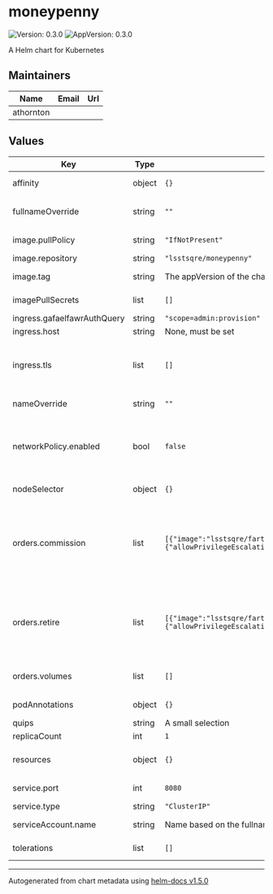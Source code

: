 # moneypenny

![Version: 0.3.0](https://img.shields.io/badge/Version-0.3.0-informational?style=flat-square) ![AppVersion: 0.3.0](https://img.shields.io/badge/AppVersion-0.3.0-informational?style=flat-square)

A Helm chart for Kubernetes

## Maintainers

| Name | Email | Url |
| ---- | ------ | --- |
| athornton |  |  |

## Values

| Key | Type | Default | Description |
|-----|------|---------|-------------|
| affinity | object | `{}` | Affinity rules for the vo-cutouts frontend pod |
| fullnameOverride | string | `""` | Override the full name for resources (includes the release name) |
| image.pullPolicy | string | `"IfNotPresent"` | Pull policy for the moneypenny image |
| image.repository | string | `"lsstsqre/moneypenny"` | moneypenny image to use |
| image.tag | string | The appVersion of the chart | Tag of moneypenny image to use |
| imagePullSecrets | list | `[]` | Secret names to use for all Docker pulls |
| ingress.gafaelfawrAuthQuery | string | `"scope=admin:provision"` | Gafaelfawr auth query string |
| ingress.host | string | None, must be set | Hostname for the ingress |
| ingress.tls | list | `[]` | Configure TLS for the ingress if needed. If multiple ingresses share the same hostname, only one of them needs a TLS configuration. |
| nameOverride | string | `""` | Override the base name for resources |
| networkPolicy.enabled | bool | `false` | Whether to restrict access to the service. Only enable if the ingress controller namespace is tagged with `gafaelfawr.lsst.io/ingress: "true"`. |
| nodeSelector | object | `{}` | Node selector rules for the vo-cutouts frontend pod |
| orders.commission | list | `[{"image":"lsstsqre/farthing","name":"farthing","securityContext":{"allowPrivilegeEscalation":false,"runAsNonRootUser":true,"runAsUser":1000}}]` | List of specifications for containers to run to commission a new user. Each member of the list should set a container `name`, `image`, and `securityContext` and may contain `volumeMounts`. |
| orders.retire | list | `[{"image":"lsstsqre/farthing","name":"farthing","securityContext":{"allowPrivilegeEscalation":false,"runAsNonRootUser":true,"runAsUser":1000}}]` | List of specifications for containers to run to retire a user.  Each member of the list should set a container `name`, `image`, and `securityContext` and may contain `volumeMounts`. |
| orders.volumes | list | `[]` | Additional volumes to mount when commissioning or retiring users. |
| podAnnotations | object | `{}` | Annotations for the vo-cutouts frontend pod |
| quips | string | A small selection | Moneypenny quotes |
| replicaCount | int | `1` | Number of pods to start |
| resources | object | `{}` | Resource limits and requests for the vo-cutouts frontend pod |
| service.port | int | `8080` | Port of the service to create and map to the ingress |
| service.type | string | `"ClusterIP"` | Type of service to create |
| serviceAccount.name | string | Name based on the fullname template | Name of the service account to use |
| tolerations | list | `[]` | Tolerations for the vo-cutouts frontend pod |

----------------------------------------------
Autogenerated from chart metadata using [helm-docs v1.5.0](https://github.com/norwoodj/helm-docs/releases/v1.5.0)

